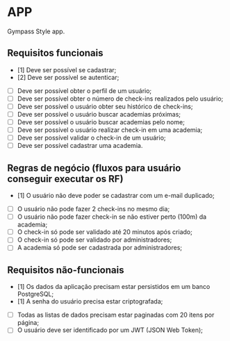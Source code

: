# APP

Gympass Style app.

## Requisitos funcionais

- [1] Deve ser possível se cadastrar;
- [2] Deve ser possível se autenticar;
- [ ] Deve ser possível obter o perfil de um usuário;
- [ ] Deve ser possível obter o número de check-ins realizados pelo usuário;
- [ ] Deve ser possível o usuário obter seu histórico de check-ins;
- [ ] Deve ser possível o usuário buscar academias próximas;
- [ ] Deve ser possível o usuário buscar academias pelo nome;
- [ ] Deve ser possível o usuário realizar check-in em uma academia;
- [ ] Deve ser possível validar o check-in de um usuário;
- [ ] Deve ser possível cadastrar uma academia.

## Regras de negócio (fluxos para usuário conseguir executar os RF)

- [1] O usuário não deve poder se  cadastrar com um e-mail duplicado;
- [ ] O usuário não pode fazer 2 check-ins no mesmo dia;
- [ ] O usuário não pode fazer check-in se não estiver perto (100m) da academia;
- [ ] O check-in só pode ser validado até 20 minutos após criado;
- [ ] O check-in só pode ser validado por administradores;
- [ ] A academia só pode ser cadastrada por administradores;

## Requisitos não-funcionais

- [1] Os dados da aplicação precisam estar persistidos em um banco PostgreSQL;
- [1] A senha do usuário precisa estar criptografada;
- [ ] Todas as listas de dados precisam estar paginadas com 20 itens por página;
- [ ] O usuário deve ser identificado por um JWT (JSON Web Token);
